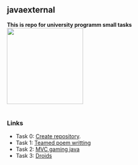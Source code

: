 ## javaexternal
**This is repo for university programm small tasks**<br>
<img width = "200" height = "200" src = "https://avatars1.githubusercontent.com/u/40790300?s=460&v=4">
<br><br>
### Links
* Task 0: [Create repository](https://github.com/Menacing15/JavaExternal).
* Task 1: [Teamed poem writting](https://github.com/Menacing15/JavaExternal02)
* Task 2: [MVC gaming java](https://github.com/Menacing15/javaexternal/tree/master/src/ua/javaextern/aleksandr/mvctask)
* Task 3: [Droids](https://github.com/Menacing15/javaexternal/tree/master/src/ua/javaextern/aleksandr/droids)
